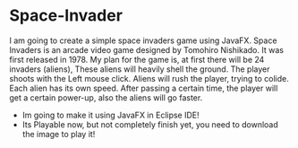 # Space-Invader
I am going to create a simple space invaders game using JavaFX. Space Invaders is an arcade video game designed by Tomohiro Nishikado. It was first released in 1978. My plan for the game is, at first there will be 24 invaders (aliens), These aliens will heavily shell the ground. The player shoots with the Left mouse click. Aliens will rush the player, trying to colide. Each alien has its own speed. After passing a certain time, the player will get a certain power-up, also the aliens will go faster.
* Im going to make it using JavaFX in Eclipse IDE!
* Its Playable now, but not completely finish yet, you need to download the image to play it!
